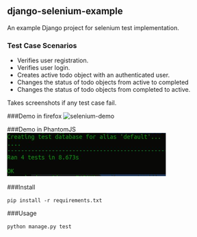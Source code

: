 ## django-selenium-example

An example Django project for selenium test implementation. 

### Test Case Scenarios
* Verifies user registration.
* Verifies user login.
* Creates active todo object with an authenticated user.
* Changes the status of todo objects from active to completed
* Changes the status of todo objects from completed to active.

Takes screenshots if any test case fail.

###Demo in firefox 
![selenium-demo](https://github.com/erdem/django-selenium-example/blob/master/demo.gif?raw=true)

###Demo in PhantomJS
![selenium-demo-phantom](https://github.com/jamesperes/django-selenium-example/blob/master/phantomjs.jpg)

###Install 

    pip install -r requirements.txt

###Usage

    python manage.py test

